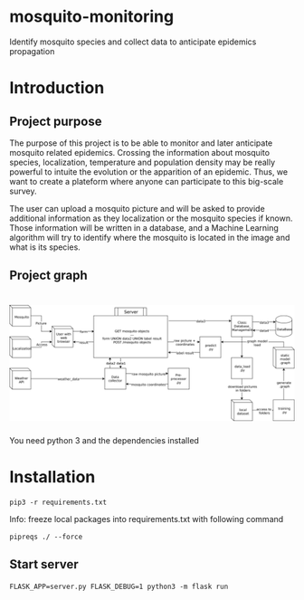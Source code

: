 # mosquito-monitoring
Identify mosquito species and collect data to anticipate epidemics propagation

# Introduction
## Project purpose
The purpose of this project is to be able to monitor and later anticipate mosquito related epidemics.
Crossing the information about mosquito species, localization, temperature and population density may be really powerful to intuite the evolution or the apparition of an epidemic. Thus, we want to create a plateform where anyone can participate to this big-scale survey.

The user can upload a mosquito picture and will be asked to provide additional information as they localization or the mosquito species if known.
Those information will be written in a database, and a Machine Learning algorithm will try to identify where the mosquito is located in the image and what is its species. 


## Project graph
![Hyperparams.txt](docs/graph_project.png) 
=======
You need python 3 and the dependencies installed 

# Installation

```
pip3 -r requirements.txt
```

Info: freeze local packages into requirements.txt with following command

```
pipreqs ./ --force      
```

## Start server

```
FLASK_APP=server.py FLASK_DEBUG=1 python3 -m flask run
```

